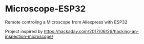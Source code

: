 # Microscope-ESP32
Remote controling a Microscope from Aliexpress with ESP32

Project inspired by https://hackaday.com/2017/06/26/hacking-an-inspection-microscope/



